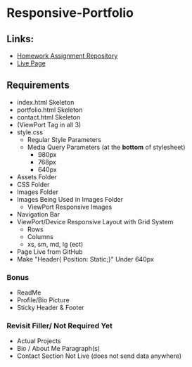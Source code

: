 # Responsive-Portfolio

## Links:
- [Homework Assignment Repository](https://github.com/UCF-Coding-Boot-Camp/UCF-LKM-FSF-PT-08-2019-U-C/blob/master/02-css-bootstrap/02-Homework/Instructions/homework-instructions.md)
- [Live Page](https://decronin.github.io/Responsive-Portfolio/)

## Requirements
* index.html Skeleton
* portfolio.html Skeleton
* contact.html Skeleton
 * (ViewPort Tag in all 3)
* style.css
  * Regular Style Parameters
  * Media Query Parameters (at the <b>bottom</b> of stylesheet)
    * 980px
    * 768px
    * 640px
* Assets Folder
* CSS Folder
* Images Folder
* Images Being Used in Images Folder
  * ViewPort Responsive Images
* Navigation Bar
* ViewPort/Device Responsive Layout with Grid System
  * Rows
  * Columns
  * xs, sm, md, lg (ect)
* Page Live from GitHub
* Make "Header{ Position: Static;}" Under 640px

### Bonus
* ReadMe
* Profile/Bio Picture
* Sticky Header & Footer

### Revisit Filler/ Not Required Yet
* Actual Projects
* Bio / About Me Paragraph(s)
* Contact Section Not Live (does not send data anywhere)
